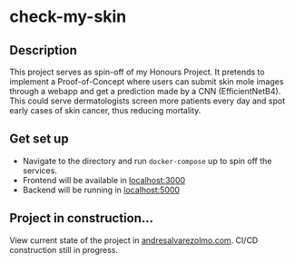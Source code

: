 # check-my-skin
## Description
This project serves as spin-off of my Honours Project. It pretends to implement a Proof-of-Concept where users can submit skin mole images through a webapp and get a prediction made by a CNN (EfficientNetB4). This could serve dermatologists screen more patients every day and spot early cases of skin cancer, thus reducing mortality.

## Get set up
- Navigate to the directory and run `docker-compose` up to spin off the services. 
- Frontend will be available in [localhost:3000](http://localhost:3000)
- Backend will be running in [localhost:5000](http://localhost:5000)

## Project in construction...
View current state of the project in [andresalvarezolmo.com](andresalvarezolmo.com). CI/CD construction still in progress.
